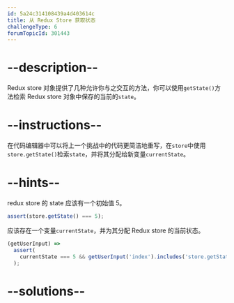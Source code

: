 ```yaml
---
id: 5a24c314108439a4d403614c
title: 从 Redux Store 获取状态
challengeType: 6
forumTopicId: 301443
---
```


# --description--

Redux store 对象提供了几种允许你与之交互的方法，你可以使用`getState()`方法检索 Redux store 对象中保存的当前的`state`。

# --instructions--

在代码编辑器中可以将上一个挑战中的代码更简洁地重写，在`store`中使用`store.getState()`检索`state`，并将其分配给新变量`currentState`。

# --hints--

redux store 的 state 应该有一个初始值 5。

```js
assert(store.getState() === 5);
```

应该存在一个变量`currentState`，并为其分配 Redux store 的当前状态。

```js
(getUserInput) =>
  assert(
    currentState === 5 && getUserInput('index').includes('store.getState()')
  );
```

# --solutions--

